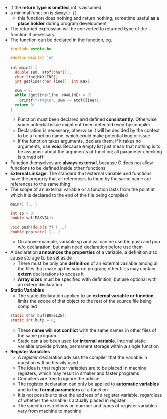 
- If the **return type is omitted**, int is assumed
- a minimal function is `dummy() {}`
  - this function does nothing and return nothing, sometime useful **as a place holder** during program development
- The returned expression will be converted to returned type of the function if necessary
- The function can be declared in the function, eg.
  ```c
  #include <stdio.h>

  #define MAXLINE 100

  int main() {
    double sum, atof(char[]);
    char line[MAXLINE];
    int getline(char line[], int max);

    sum = 0;
    while (getline(line, MAXLINE) > 0)
      printf("\t%g\n", sum += atof(line));
    return 0;
  }
  ```
  - Function must been declared and defined **consistently**. Otherwise some potential issue might not been detected even by compiler
  - Declaration is necessary, otherwise it will be decided by the context to be a function name, which could make potential bug or issue
  - If the function takes arguments, declare them; if it takes no arguments, use **void**. Because empty list just mean that nothing is to be assumed about the arguments of function; all parameter checking is turned off
- Function themselves are **always external**, because C does not allow functions to be defined inside other functions
- **External Linkage**: The standard that external variable and functions have the property that all references to them by the same name are references to the same thing
- The scope of an external variable or a function lasts from the point at which it is declared to the end of the file being compiled
  ```c
  main() {...}

  int sp = 0;
  double val[MAXVAL];

  void push(double f) {...}
  double pop(void) {...}
  ```
  - On above example, variable sp and val can be used in push and pop w/o declaration, but main need declaration before use them
- A declaration **announces the properties** of a variable; a definition also cause storage to be set aside
  - There must be only one **definition** of an external variable among all the files that make up the source program; other files may contain **extern** declarations to access it
  - **Array sizes** must be specified with definition, but are optional with an extern declaration
- **Static Variables**
  - The static declaration applied to an **external variable or function**, limits the scope of that object to the rest of the source file being compiled
  ```c
  static char buf[BUFSIZE];
  static int bufp = 0;
  ```
  - These **name will not conflict** with the same names in other files of the same program
  - Static can also been used for **internal variable**. Internal static variable provide private, permanent storage within a single function
- **Register Variables**
  - A *register* declaration advises the compiler that the variable in question will be heavily used
  - The idea is that register variables are to be placed in machine registers, which may result in smaller and faster programs
  - Compilers are free to ignore the advice
  - The register declaration can only be applied to **automatic variables** and to the **formal parameters** of a function
  - It is not possible to take the address of a register variable, regardless of whether the variable is actually placed in register
  - The specific restrictions on number and types of register variables vary from machine to machine